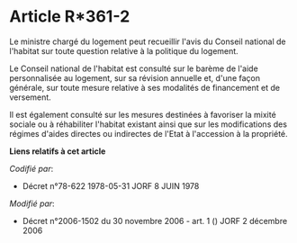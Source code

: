 # Article R*361-2

Le ministre chargé du logement peut recueillir l'avis du Conseil national de l'habitat sur toute question relative à la
politique du logement.

Le Conseil national de l'habitat est consulté sur le barème de l'aide personnalisée au logement, sur sa révision annuelle et,
d'une façon générale, sur toute mesure relative à ses modalités de financement et de versement.

Il est également consulté sur les mesures destinées à favoriser la mixité sociale ou à réhabiliter l'habitat existant ainsi
que sur les modifications des régimes d'aides directes ou indirectes de l'Etat à l'accession à la propriété.

**Liens relatifs à cet article**

_Codifié par_:

  - Décret n°78-622 1978-05-31 JORF 8 JUIN 1978

_Modifié par_:

  - Décret n°2006-1502 du 30 novembre 2006 - art. 1 () JORF 2 décembre 2006

